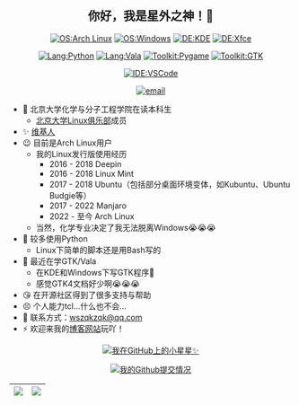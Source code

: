 <div align="center">

## 你好，我是星外之神！👋

[![OS:Arch Linux](https://img.shields.io/badge/OS-Arch%20Linux-blue?style=flat-square&logo=arch-linux)](https://archlinux.org)
[![OS:Windows](https://img.shields.io/badge/OS-Windows-blue?style=flat-square&logo=Windows)](https://windows.com)
[![DE:KDE](https://img.shields.io/badge/DE-KDE-blue?style=flat-square&logo=KDE)](https://www.kde.org)
[![DE:Xfce](https://img.shields.io/badge/DE-Xfce-blue?style=flat-square&logo=Xfce)](https://xfce.org)

[![Lang:Python](https://img.shields.io/badge/Lang-Python-blue?style=flat-square&logo=python)](https://www.python.org/)
[![Lang:Vala](https://img.shields.io/badge/Lang-Vala-blue?style=flat-square&logo=vala)](https://vala.dev/)
[![Toolkit:Pygame](https://img.shields.io/badge/Toolkit-Pygame-blue?style=flat-square&logo=pygame)](https://www.pygame.org/)
[![Toolkit:GTK](https://img.shields.io/badge/Toolkit-GTK-blue?style=flat-square&logo=gtk)](https://www.gtk.org/)

[![IDE:VSCode](https://img.shields.io/badge/IDE-VSCode-blue?style=flat-square&logo=visualstudiocode)](https://code.visualstudio.com/)

[![email](https://img.shields.io/badge/Email-wszqkzqk@qq.com-blue?style=flat-square&logo=gmail)](mailto:wszqkzqk@qq.com)

</div>

- 🧪 北京大学化学与分子工程学院在读本科生
  - [北京大学Linux俱乐部](https://github.com/lcpu-club)成员
- ✨ [维基人](https://www.wikipedia.org/)
- 😉 目前是Arch Linux用户
  - 我的Linux发行版使用经历
    - 2016 - 2018 Deepin
    - 2016 - 2018 Linux Mint
    - 2017 - 2018 Ubuntu（包括部分桌面环境变体，如Kubuntu、Ubuntu Budgie等）
    - 2017 - 2022 Manjaro
    - 2022 - 至今 Arch Linux
  - 当然，化学专业决定了我无法脱离Windows😭😭😭
- 🐍 较多使用Python
  - Linux下简单的脚本还是用Bash写的
- 👣 最近在学GTK/Vala
  - 在KDE和Windows下写GTK程序🤣
  - 感觉GTK4文档好少啊😭😭😭
- 😘 在开源社区得到了很多支持与帮助
- 😣 个人能力tcl...什么也不会...
- 💬 联系方式：wszqkzqk@qq.com
- ⚡ 欢迎来我的[博客网站](https://wszqkzqk.github.io/)玩吖！

<div align="center">

[![我在GitHub上的小星星✨](https://github-readme-stats.vercel.app/api?username=wszqkzqk&bg_color=0D1117&text_color=FFFFFF&count_private=true&show_icons=true&hide_border=true&include_all_commits=true)](https://github.com/wszqkzqk)

[![我的Github提交情况](http://github-profile-summary-cards.vercel.app/api/cards/profile-details?username=wszqkzqk&theme=github_dark)](https://github.com/wszqkzqk)

|[![](http://github-profile-summary-cards.vercel.app/api/cards/most-commit-language?username=wszqkzqk&theme=github_dark)](https://github.com/wszqkzqk)|[![](http://github-profile-summary-cards.vercel.app/api/cards/productive-time?username=wszqkzqk&theme=github_dark&utcOffset=8)](https://github.com/wszqkzqk)|
|---|---|

</div>
